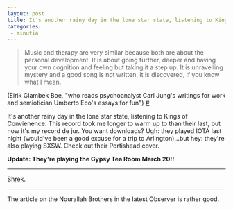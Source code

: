 ```yaml
---
layout: post
title: It's another rainy day in the lone star state, listening to Kings of Convienence
categories:
 - minutia
---
```


> Music and therapy are very similar because both are about the personal development. It is about going further, deeper and having your own cognition and feeling but taking it a step up. It is unravelling mystery and a good song is not written, it is discovered, if you know what I mean.

(Eirik Glambek Boe, "who reads psychoanalyst Carl Jung's writings for work and semiotician Umberto Eco's essays for fun") <a href="http://www.amazon.com/exec/obidos/ASIN/B00026W82U/qid=1107807879/sr=2-1/ref=pd_ka_b_2_1/103-3219980-3299858">#</a>

It's another rainy day in the lone star state, listening to Kings of Convienence. This record took me longer to warm up to than their last, but now it's my record de jur. You want downloads? Ugh: they played IOTA last night (would've been a good excuse for a trip to Arlington)...but hey: they're also playing SXSW. Check out their Portishead cover.

<strong>Update: They're playing the Gypsy Tea Room March 20!!</strong>

---

<a href="http://carissabyers.blogspot.com/2005/02/one-of-those-things-well-be-embaressed.html">Shrek</a>.

---

<a class="dead">The article on the Nourallah Brothers in the latest Observer is rather good</a>.
